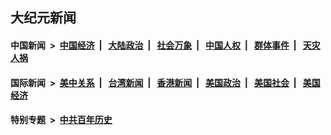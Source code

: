 ## 大纪元新闻

#### 中国新闻 &nbsp;>&nbsp; [中国经济](indexes/ncid283/README.md?11021645) &nbsp;| &nbsp; [大陆政治](indexes/ncid277/README.md?11021645) &nbsp;| &nbsp; [社会万象](indexes/ncid282/README.md?11021645) &nbsp;| &nbsp; [中国人权](indexes/ncid278/README.md?11021645) &nbsp;| &nbsp; [群体事件](indexes/ncid279/README.md?11021645) &nbsp;| &nbsp; [天灾人祸](indexes/ncid280/README.md?11021645)

#### 国际新闻 &nbsp;>&nbsp; [美中关系](indexes/nf1412576/README.md?11021645) &nbsp;| &nbsp; [台湾新闻](indexes/ncid1349361/README.md?11021645) &nbsp;| &nbsp; [香港新闻](indexes/ncid1349362/README.md?11021645) &nbsp;| &nbsp; [美国政治](indexes/ncid1078159/README.md?11021645) &nbsp;| &nbsp; [美国社会](indexes/ncid1078160/README.md?11021645) &nbsp;| &nbsp; [美国经济](indexes/ncid1078158/README.md?11021645)

#### 特别专题 &nbsp;>&nbsp; [中共百年历史](https://github.com/epoch-news/epoch-special/blob/master/README.md?11021645)  
